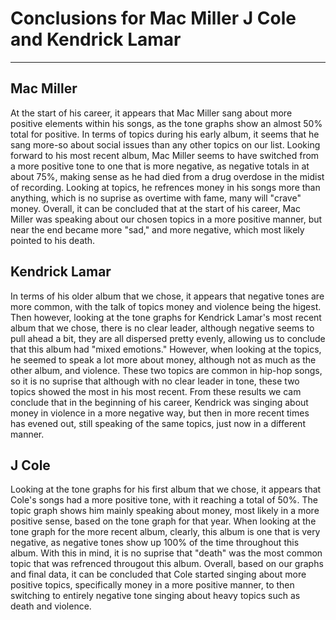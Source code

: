 # Conclusions for Mac Miller J Cole and Kendrick Lamar
---

## Mac Miller

At the start of his career, it appears that Mac Miller sang about more positive elements
within his songs, as the tone graphs show an almost 50% total for positive. In terms of
topics during his early album, it seems that he sang more-so about social issues than any other
topics on our list. Looking forward to his most recent album, Mac Miller seems to have switched
from a more positive tone to one that is more negative, as negative totals in at about 75%, making
sense as he had died from a drug overdose in the midist of recording. Looking
at topics, he refrences money in his songs more than anything, which is no suprise as overtime
with fame, many will "crave" money. Overall, it can be concluded that at the start of his career,
Mac Miller was speaking about our chosen topics in a more positive manner, but near the end became more "sad," and 
more negative, which most likely pointed to his death. 


## Kendrick Lamar

In terms of his older album that we chose, it appears that negative tones are more common, with the talk of topics money and violence being the higest.
Then however, looking at the tone graphs for Kendrick Lamar's most recent album that we chose, there is no
clear leader, although negative seems to pull ahead a bit, they are all dispersed pretty evenly, allowing us to conclude that this album had "mixed emotions."
However, when looking at the topics, he seemed to speak a lot more about money, although not as much as the other album, and violence. 
These two topics are common in hip-hop songs, so it is no suprise that although with no clear leader in tone, these two topics showed the most in his most recent.
From these results we cam conclude that in the beginning of his career, Kendrick was singing about money in violence in a more negative way, but then in more recent times
has evened out, still speaking of the same topics, just now in a different manner.

## J Cole

Looking at the tone graphs for his first album that we chose, it appears that Cole's songs had a more positive tone, with it reaching a total of 50%. The topic graph shows him mainly 
speaking about money, most likely in a more positive sense, based on the tone graph for that year. When looking at the tone graph for the more recent album, clearly, this album
is one that is very negative, as negative tones show up 100% of the time throughout this album. With this in mind, it is no suprise that "death" was the most common
topic that was refrenced througout this album. Overall, based on our graphs and final data, it can be concluded that Cole started singing about more positive topics, specifically money in 
a more positive manner, to then switching to entirely negative tone singing about heavy topics such as death and violence. 
